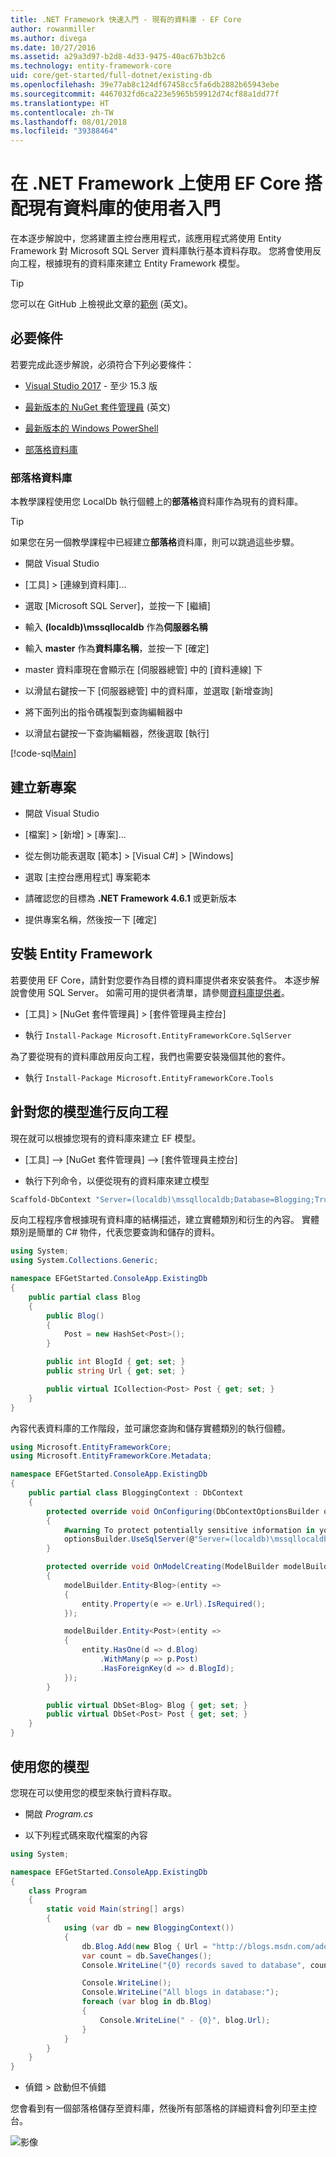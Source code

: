 ```yaml
---
title: .NET Framework 快速入門 - 現有的資料庫 - EF Core
author: rowanmiller
ms.author: divega
ms.date: 10/27/2016
ms.assetid: a29a3d97-b2d8-4d33-9475-40ac67b3b2c6
ms.technology: entity-framework-core
uid: core/get-started/full-dotnet/existing-db
ms.openlocfilehash: 39e77ab8c124df67458cc5fa6db2882b65943ebe
ms.sourcegitcommit: 4467032fd6ca223e5965b59912d74cf88a1dd77f
ms.translationtype: HT
ms.contentlocale: zh-TW
ms.lasthandoff: 08/01/2018
ms.locfileid: "39388464"
---
```

# <a name="getting-started-with-ef-core-on-net-framework-with-an-existing-database"></a>在 .NET Framework 上使用 EF Core 搭配現有資料庫的使用者入門

在本逐步解說中，您將建置主控台應用程式，該應用程式將使用 Entity Framework 對 Microsoft SQL Server 資料庫執行基本資料存取。 您將會使用反向工程，根據現有的資料庫來建立 Entity Framework 模型。

> [!TIP]  
> 您可以在 GitHub 上檢視此文章的[範例](https://github.com/aspnet/EntityFramework.Docs/tree/master/samples/core/GetStarted/FullNet/ConsoleApp.ExistingDb) \(英文\)。

## <a name="prerequisites"></a>必要條件

若要完成此逐步解說，必須符合下列必要條件：

* [Visual Studio 2017](https://www.visualstudio.com/downloads/) - 至少 15.3 版

* [最新版本的 NuGet 套件管理員](https://dist.nuget.org/index.html) \(英文\)

* [最新版本的 Windows PowerShell](https://docs.microsoft.com/powershell/scripting/setup/installing-windows-powershell)

* [部落格資料庫](#blogging-database)

### <a name="blogging-database"></a>部落格資料庫

本教學課程使用您 LocalDb 執行個體上的**部落格**資料庫作為現有的資料庫。

> [!TIP]  
> 如果您在另一個教學課程中已經建立**部落格**資料庫，則可以跳過這些步驟。

* 開啟 Visual Studio

* [工具] > [連線到資料庫]...

* 選取 [Microsoft SQL Server]，並按一下 [繼續]

* 輸入 **(localdb)\mssqllocaldb** 作為**伺服器名稱**

* 輸入 **master** 作為**資料庫名稱**，並按一下 [確定]

* master 資料庫現在會顯示在 [伺服器總管] 中的 [資料連線] 下

* 以滑鼠右鍵按一下 [伺服器總管] 中的資料庫，並選取 [新增查詢]

* 將下面列出的指令碼複製到查詢編輯器中

* 以滑鼠右鍵按一下查詢編輯器，然後選取 [執行]

[!code-sql[Main](../_shared/create-blogging-database-script.sql)]

## <a name="create-a-new-project"></a>建立新專案

* 開啟 Visual Studio

* [檔案] > [新增] > [專案]...

* 從左側功能表選取 [範本] > [Visual C#] > [Windows]

* 選取 [主控台應用程式] 專案範本

* 請確認您的目標為 **.NET Framework 4.6.1** 或更新版本

* 提供專案名稱，然後按一下 [確定]

## <a name="install-entity-framework"></a>安裝 Entity Framework

若要使用 EF Core，請針對您要作為目標的資料庫提供者來安裝套件。 本逐步解說會使用 SQL Server。 如需可用的提供者清單，請參閱[資料庫提供者](../../providers/index.md)。

* [工具] > [NuGet 套件管理員] > [套件管理員主控台]

* 執行 `Install-Package Microsoft.EntityFrameworkCore.SqlServer`

為了要從現有的資料庫啟用反向工程，我們也需要安裝幾個其他的套件。

* 執行 `Install-Package Microsoft.EntityFrameworkCore.Tools`

## <a name="reverse-engineer-your-model"></a>針對您的模型進行反向工程

現在就可以根據您現有的資料庫來建立 EF 模型。

* [工具] –> [NuGet 套件管理員] –> [套件管理員主控台]

* 執行下列命令，以便從現有的資料庫來建立模型

``` powershell
Scaffold-DbContext "Server=(localdb)\mssqllocaldb;Database=Blogging;Trusted_Connection=True;" Microsoft.EntityFrameworkCore.SqlServer
```

反向工程程序會根據現有資料庫的結構描述，建立實體類別和衍生的內容。 實體類別是簡單的 C# 物件，代表您要查詢和儲存的資料。

<!-- [!code-csharp[Main](samples/core/GetStarted/FullNet/ConsoleApp.ExistingDb/Blog.cs)] -->
``` csharp
using System;
using System.Collections.Generic;

namespace EFGetStarted.ConsoleApp.ExistingDb
{
    public partial class Blog
    {
        public Blog()
        {
            Post = new HashSet<Post>();
        }

        public int BlogId { get; set; }
        public string Url { get; set; }

        public virtual ICollection<Post> Post { get; set; }
    }
}
```

內容代表資料庫的工作階段，並可讓您查詢和儲存實體類別的執行個體。

<!-- [!code-csharp[Main](samples/core/GetStarted/FullNet/ConsoleApp.ExistingDb/BloggingContext.cs)] -->
``` csharp
using Microsoft.EntityFrameworkCore;
using Microsoft.EntityFrameworkCore.Metadata;

namespace EFGetStarted.ConsoleApp.ExistingDb
{
    public partial class BloggingContext : DbContext
    {
        protected override void OnConfiguring(DbContextOptionsBuilder optionsBuilder)
        {
            #warning To protect potentially sensitive information in your connection string, you should move it out of source code. See http://go.microsoft.com/fwlink/?LinkId=723263 for guidance on storing connection strings.
            optionsBuilder.UseSqlServer(@"Server=(localdb)\mssqllocaldb;Database=Blogging;Trusted_Connection=True;");
        }

        protected override void OnModelCreating(ModelBuilder modelBuilder)
        {
            modelBuilder.Entity<Blog>(entity =>
            {
                entity.Property(e => e.Url).IsRequired();
            });

            modelBuilder.Entity<Post>(entity =>
            {
                entity.HasOne(d => d.Blog)
                    .WithMany(p => p.Post)
                    .HasForeignKey(d => d.BlogId);
            });
        }

        public virtual DbSet<Blog> Blog { get; set; }
        public virtual DbSet<Post> Post { get; set; }
    }
}
```

## <a name="use-your-model"></a>使用您的模型

您現在可以使用您的模型來執行資料存取。

* 開啟 *Program.cs*

* 以下列程式碼來取代檔案的內容

<!-- [!code-csharp[Main](samples/core/GetStarted/FullNet/ConsoleApp.ExistingDb/Program.cs)] -->
``` csharp
using System;

namespace EFGetStarted.ConsoleApp.ExistingDb
{
    class Program
    {
        static void Main(string[] args)
        {
            using (var db = new BloggingContext())
            {
                db.Blog.Add(new Blog { Url = "http://blogs.msdn.com/adonet" });
                var count = db.SaveChanges();
                Console.WriteLine("{0} records saved to database", count);

                Console.WriteLine();
                Console.WriteLine("All blogs in database:");
                foreach (var blog in db.Blog)
                {
                    Console.WriteLine(" - {0}", blog.Url);
                }
            }
        }
    }
}
```

* 偵錯 > 啟動但不偵錯

您會看到有一個部落格儲存至資料庫，然後所有部落格的詳細資料會列印至主控台。

![影像](_static/output-existing-db.png)
